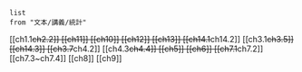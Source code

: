 ```dataview
list
from "文本/講義/統計"
```
[[ch1.1~~ch2.2]] [[ch11]] [[ch10]] [[ch12]] [[ch13]] [[ch14.1~~ch14.2]] [[ch3.1~~ch3.5]] [[ch14.3]] [[ch3.7~~ch4.2]] [[ch4.3~~ch4.4]] [[ch5]] [[ch6]] [[ch7.1~~ch7.2]] [[ch7.3~ch7.4]] [[ch8]] [[ch9]]
